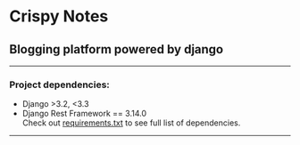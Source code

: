 # Crispy Notes
## Blogging platform powered by django

---

### Project dependencies:
* Django >3.2, <3.3
* Django Rest Framework == 3.14.0  
Check out [requirements.txt](requirements.txt) to see full list of dependencies.

---
